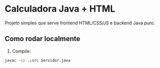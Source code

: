 # Calculadora Java + HTML

Projeto simples que serve frontend HTML/CSS/JS e backend Java puro.

## Como rodar localmente

1. Compile:

```bash
javac -cp .;src Servidor.java
